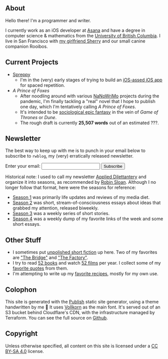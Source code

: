 ## About

Hello there! I'm a programmer and writer.

I currently work as an iOS developer at [Asana](https://asana.com/) and have a degree in computer science & mathematics from the [University of British Columbia](https://www.ubc.ca/).
I live in San Francisco with [my girlfriend Sherry](http://sherryyuan.me) and our small canine companion Rooibos.

## Current Projects

* [Spreppy](https://github.com/rwblickhan/Spreppy)
    - I'm in the (very) early stages of trying to build an [iOS-assed iOS app](https://daringfireball.net/linked/2020/03/20/mac-assed-mac-apps) for spaced repetition.
* *A Prince of Foxes*
    - After noodling around with various [NaNoWriMo](https://nanowrimo.org) projects during the pandemic, I'm finally tackling a "real" novel that I hope to publish one day, which I'm tentatively calling *A Prince of Foxes*.
    - It's intended to be [sociological epic fantasy](https://blogs.scientificamerican.com/observations/the-real-reason-fans-hate-the-last-season-of-game-of-thrones/) in the vein of *Game of Thrones* or *Dune*.
    - The rough draft is currently **25,507 words** out of an estimated ???.

## Newsletter

The best way to keep up with me is to punch in your email below to subscribe to `rwblog`, my (very) erratically released newsletter.

<div class="popout">
    <form
      action="https://buttondown.email/api/emails/embed-subscribe/rwblickhan"
      method="post"
      target="popupwindow"
      onsubmit="window.open('https://buttondown.email/rwblickhan', 'popupwindow')"
      class="embeddable-buttondown-form"
    >
      <label for="bd-email">Enter your email:</label>
      <input type="email" name="email" id="bd-email" />
      <input type="submit" value="Subscribe" />
    </form>
</div>

Historical note: I used to call my newsletter [Applied Dilettantery](https://buttondown.email/rwblickhan) and organize it into seasons, as recommended by [Robin Sloan](https://www.robinsloan.com). Although I no longer follow that format, here were the seasons for reference:

* [Season 1](https://buttondown.email/rwblickhan/archive/soma-or-moving-to-san-francisco-and-living-to-tell/) was primarily life updates and reviews of my media diet.
* [Season 2](https://buttondown.email/rwblickhan/archive/misplaced-institutional-incentives-ad-s2e1/) was short, stream-of-consciousness essays about ideas that grabbed my attention, released biweekly.
* [Season 3](https://buttondown.email/rwblickhan/archive/the-house-part-i-s3e1/) was a weekly series of short stories.
* [Season 4](https://buttondown.email/rwblickhan/archive/whats-new-rooby-doo-applied-dilettantery-s4e1/) was a weekly dump of my favorite links of the week and some short essays.

## Other Stuff

* I sometimes put [unpolished short fiction](/stories) up here. Two of my favorites are ["The Bridge"](/stories/thebridge) and ["The Factory"](/stories/thefactory).
* I try to read [52 books](/52books) and watch [52 films](/52films) per year. I collect some of my [favorite quotes](quotes) from them.
* I'm attempting to write up my [favorite recipes](/recipes), mostly for my own use.

## Colophon

This site is generated with the [Publish](https://github.com/JohnSundell/Publish) static site generator, using a theme handwritten by me 🙂 It uses [Vollkorn](http://vollkorn-typeface.com) as the main font.
It's served out of an S3 bucket behind Cloudflare's CDN, with the infrastructure managed by Terraform.
You can see the full source on [Github](https://github.com/rwblickhan/rwblickhan.org).

## Copyright

Unless otherwise specified, all content on this site is licensed under a [CC BY-SA 4.0](https://creativecommons.org/licenses/by-sa/4.0/) license.
